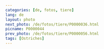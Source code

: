```yaml
---
categories: [de, fotos, tiere]
lang: de
layout: photo
next_photo: /de/fotos/tiere/P0000036.html
picname: P0000044
prev_photo: /de/fotos/tiere/P0000056.html
tags: [Ostriches]
---
```

